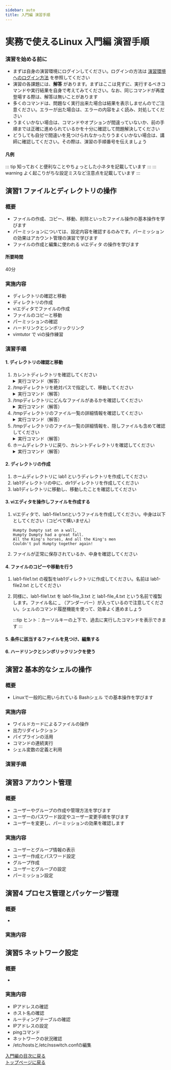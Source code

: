 ```yaml
---
sidebar: auto
title: 入門編 演習手順
---
```


実務で使えるLinux 入門編 演習手順
==
### 演習を始める前に
- まずは自身の演習環境にログインしてください。ログインの方法は [演習環境へのログイン方法](../howtologin/index.md) を参照してください
- 演習の各課題には、**解答** があります。まずはここは見ずに、実行するべきコマンドや実行結果を自身で考えてみてください。なお、同じコマンドが再度登場する際は、解答は無いことがあります
- 多くのコマンドは、問題なく実行出来た場合は結果を表示しませんのでご注意ください。エラーが出た場合は、エラーの内容をよく読み、対処してください
- うまくいかない場合は、コマンドやオプションが間違っていないか、前の手順までは正確に進められているかを十分に確認して問題解決してください
- どうしても自分で間違いを見つけられなかったりうまくいかない場合は、講師に確認してください。その際は、演習の手順番号を伝えましょう

#### 凡例
::: tip 
知っておくと便利なことやちょっとした小ネタを記載しています
:::
::: warning
よく起こりがちな設定ミスなど注意点を記載しています
:::

## 演習1 ファイルとディレクトリの操作
### 概要
- ファイルの作成、コピー、移動、削除といったファイル操作の基本操作を学びます
- パーミッションについては、設定内容を確認するのみです。パーミッションの効果はアカウント管理の演習で学びます
- ファイルの作成と編集に使われる viエディタ の操作を学びます
#### 所要時間
40分
### 実施内容
- ディレクトリの確認と移動
- ディレクトリの作成
- viエディタでファイルの作成
- ファイルのコピーと移動
- パーミッションの確認
- ハードリンクとシンボリックリンク
- vimtutor で viの操作練習
### 演習手順
#### 1. ディレクトリの確認と移動
1. カレントディレクトリを確認してください
    <details>
    <summary>
        実行コマンド（解答）
    </summary>
    <div>
        <code>
            pwd
        </code>
    </div>
    </details> 
1. /tmpディレクトリを絶対パスで指定して、移動してください
    <details>
    <summary>
        実行コマンド（解答）
    </summary>
    <div>
        <code>
            cd /tmp 
        </code>
    </div>
    </details>
1. /tmpディレクトリにどんなファイルがあるかを確認してください
    <details>
    <summary>
        実行コマンド（解答）
    </summary>
    <div>
        <code>
            ls
        </code>
    </div>
    </details>
1. /tmpディレクトリのファイル一覧の詳細情報を確認してください
    <details>
    <summary>
        実行コマンド（解答）
    </summary>
    <div>
        <code>
            ls -l
        </code>
    </div>
    </details>
1. /tmpディレクトリのファイル一覧の詳細情報を、隠しファイルも含めて確認してください
    <details>
    <summary>
        実行コマンド（解答）
    </summary>
    <div>
        <code>
            ls -la
        </code>
    </div>
    </details>
1. ホームディレクトリに戻り、カレントディレクトリを確認してください
    <details>
    <summary>
        実行コマンド（解答）
    </summary>
    <div>
        <code>
            cd
            <br>
            pwd
        </code>
    </div>
    </details>
#### 2. ディレクトリの作成
1. ホームディレクトリに lab1 というディレクトリを作成してください
1. lab1ディレクトリの中に、dir1ディレクトリを作成してください
1. lab1ディレクトリに移動し、移動したことを確認してください
#### 3. viエディタを操作しファイルを作成する
1. viエディタで、lab1-file1.txtというファイルを作成してください。中身は以下としてください（コピペで構いません）
    ```text
    Humpty Dumpty sat on a wall,
    Humpty Dumpty had a great fall.
    All the King's horses, And all the King's men
    Couldn't put Humpty together again!
    ```
1. ファイルが正常に保存されているか、中身を確認してください
#### 4. ファイルのコピーや移動を行う
1. lab1-file1.txt の複製をlab1ディレクトリに作成してください。名前は lab1-file2.txt としてください
2. 同様に、lab1-file1.txt を lab1-file_3.txt と lab1-file_4.txt という名前で複製します。ファイル名に _ （アンダーバー）が入っているので注意してください。シェルのコマンド履歴機能を使って、効率よく進めましょう

    :::tip
    ヒント：カーソルキーの上下で、過去に実行したコマンドを表示できます
    :::

#### 5. 条件に該当するファイルを見つけ、編集する
#### 6. ハードリンクとシンボリックリンクを使う

<!--
### シェルの基本
ログイン
ヒストリ
実行の中断
シェルの機能を利用する

### ファイル一覧
ls 
ls -l
ls -la
ls -lrt

#### ファイル作成
vi新規ファイル作成
ファイル検索、修正、保存
#### ディレクトリ操作
カレントディレクトリの表示
全ディレクトリの表示
ディレクトリの移動
カレントディレクトリの表示
ホームディレクトリに戻る
#### 絶対パスと相対パス
/tmpの表示
#### ディレクトリ作成

-->


## 演習2 基本的なシェルの操作
### 概要
- Linuxで一般的に用いられている Bashシェル での基本操作を学びます
### 実施内容
- ワイルドカードによるファイルの操作
- 出力リダイレクション
- パイプラインの活用
- コマンドの連続実行
- シェル変数の定義と利用
### 演習手順


## 演習3 アカウント管理
### 概要
- ユーザーやグループの作成や管理方法を学びます
- ユーザーのパスワード設定やユーザー変更手順を学びます
- ユーザーを変更し、パーミッションの効果を確認します
### 実施内容  
- ユーザーとグループ情報の表示
- ユーザー作成とパスワード設定
- グループ作成
- ユーザーとグループの設定
- パーミッション設定

## 演習4 プロセス管理とパッケージ管理
### 概要
- 
### 実施内容  
## 演習5 ネットワーク設定
### 概要
-  
### 実施内容  
- IPアドレスの確認
- ホスト名の確認
- ルーティングテーブルの確認
- IPアドレスの設定
- pingコマンド
- ネットワークの状況確認
- /etc/hostsと/etc/nsswitch.confの編集


<!--
nmcli device show
-->


[入門編の目次に戻る](../index.md)
<br>
[トップページに戻る](../../index.md)